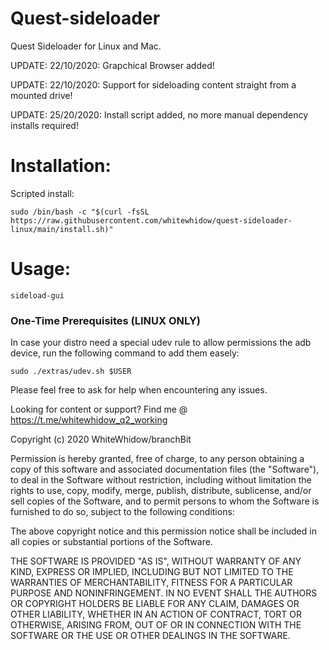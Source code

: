 # Quest-sideloader
Quest Sideloader for Linux and Mac.


UPDATE: 22/10/2020: Grapchical Browser added!

UPDATE: 22/10/2020: Support for sideloading content straight from a mounted drive!

UPDATE: 25/20/2020: Install script added, no more manual dependency installs required!

<!-- ![example](https://i.imgur.com/cC70UUC.png) -->

# Installation:
Scripted install:
```
sudo /bin/bash -c "$(curl -fsSL https://raw.githubusercontent.com/whitewhidow/quest-sideloader-linux/main/install.sh)"
```

# Usage:
```
sideload-gui
```

### One-Time Prerequisites (LINUX ONLY)

In case your distro need a special udev rule to allow permissions the adb device, run the following command to add them easely:
```
sudo ./extras/udev.sh $USER
```
  







Please feel free to ask for help when encountering any issues.

Looking for content or support? Find me @ https://t.me/whitewhidow_q2_working

 Copyright (c) 2020 WhiteWhidow/branchBit

 Permission is hereby granted, free of charge, to any person
 obtaining a copy of this software and associated documentation
 files (the "Software"), to deal in the Software without
 restriction, including without limitation the rights to use,
 copy, modify, merge, publish, distribute, sublicense, and/or sell
 copies of the Software, and to permit persons to whom the
 Software is furnished to do so, subject to the following
 conditions:

 The above copyright notice and this permission notice shall be
 included in all copies or substantial portions of the Software.

 THE SOFTWARE IS PROVIDED "AS IS", WITHOUT WARRANTY OF ANY KIND,
 EXPRESS OR IMPLIED, INCLUDING BUT NOT LIMITED TO THE WARRANTIES
 OF MERCHANTABILITY, FITNESS FOR A PARTICULAR PURPOSE AND
 NONINFRINGEMENT. IN NO EVENT SHALL THE AUTHORS OR COPYRIGHT
 HOLDERS BE LIABLE FOR ANY CLAIM, DAMAGES OR OTHER LIABILITY,
 WHETHER IN AN ACTION OF CONTRACT, TORT OR OTHERWISE, ARISING
 FROM, OUT OF OR IN CONNECTION WITH THE SOFTWARE OR THE USE OR
 OTHER DEALINGS IN THE SOFTWARE.

